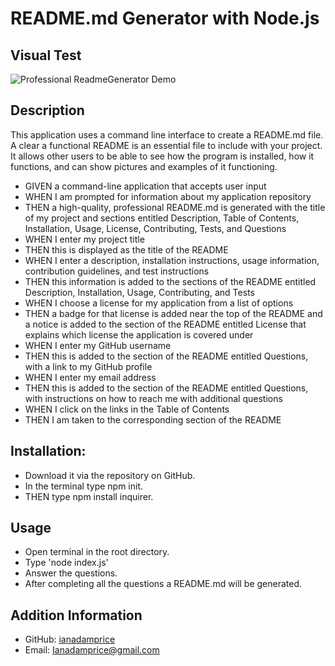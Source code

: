 # README.md Generator with Node.js

## Visual Test
![Professional ReadmeGenerator Demo](https://github.com/IanAdamPrice/professional-readme/blob/main/Develop/Professional-README-Generator-Test.gif?raw=true)
## Description
This application uses a command line interface to create a README.md file. A clear a functional README is an essential file to include with your project. It allows other users to be able to see how the program is installed, how it functions, and can show pictures and examples of it functioning. 

- GIVEN a command-line application that accepts user input
- WHEN I am prompted for information about my application repository
- THEN a high-quality, professional README.md is generated with the title of my project and sections entitled Description, Table of Contents, Installation, Usage, License, Contributing, Tests, and Questions
- WHEN I enter my project title
- THEN this is displayed as the title of the README
-  WHEN I enter a description, installation instructions, usage information, contribution guidelines, and test instructions
-  THEN this information is added to the sections of the README entitled Description, Installation, Usage, Contributing, and Tests
-  WHEN I choose a license for my application from a list of options
-  THEN a badge for that license is added near the top of the README and a notice is added to the section of the README entitled License that explains which license the application is covered under
-  WHEN I enter my GitHub username
-  THEN this is added to the section of the README entitled Questions, with a link to my GitHub profile
-  WHEN I enter my email address
- THEN this is added to the section of the README entitled Questions, with instructions on how to reach me with additional questions
- WHEN I click on the links in the Table of Contents
- THEN I am taken to the corresponding section of the README

## Installation:
- Download it via the repository on GitHub.
- In the terminal type npm init.
- THEN type npm install inquirer.

## Usage 
- Open terminal in the root directory.
- Type 'node index.js'
- Answer the questions.
- After completing all the questions a README.md will be generated.

## Addition Information
- GitHub: [ianadamprice](https://github.com/ianadamprice)
- Email: Ianadamprice@gmail.com